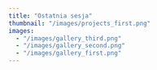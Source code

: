 ```yaml
---
title: "Ostatnia sesja"
thumbnail: "/images/projects_first.png"
images:
  - "/images/gallery_third.png"
  - "/images/gallery_second.png"
  - "/images/gallery_first.png"
---
```



